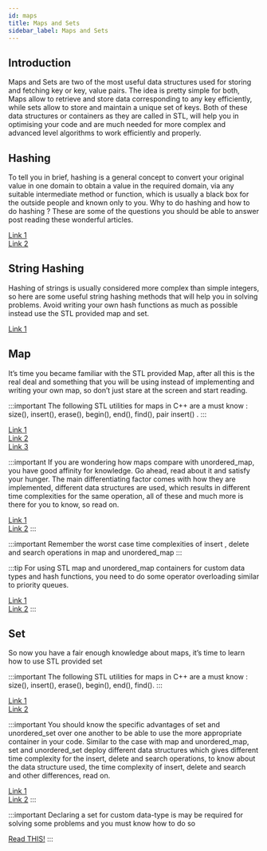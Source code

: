```yaml
---
id: maps
title: Maps and Sets
sidebar_label: Maps and Sets
---
```


## Introduction
Maps and Sets are two of the most useful data structures used for storing and fetching key or key, value pairs. The idea is pretty simple for both, Maps allow to retrieve and store data corresponding to any key efficiently,  while sets allow to store and maintain a unique set of keys. Both of these data structures or containers as they are called in STL, will help you in optimising your code and are much needed for more complex and advanced level algorithms to work efficiently and properly.


## Hashing
To tell you in brief, hashing is a general concept to convert your original value in one domain to obtain a value in the required domain,  via any suitable intermediate method or function, which is usually a black box for the outside people and known only to you. Why to do hashing and how to do hashing ? These are some of the questions you should be able to answer post reading these wonderful articles.

[Link 1](https://www.hackerearth.com/practice/data-structures/hash-tables/basics-of-hash-tables/tutorial/)<br/>
[Link 2](https://www.programiz.com/dsa/hash-table)


## String Hashing
Hashing of strings is usually considered more complex than simple integers, so here are some useful string hashing methods that will help you in solving problems. Avoid writing your own hash functions as much as possible instead use the STL provided map and set.

[Link 1](https://cp-algorithms.com/string/string-hashing.html)


## Map
It’s time you became familiar with the STL provided Map, after all this is the real deal and something that you will be using instead of implementing and writing your own map, so don’t just stare at the screen and start reading.

:::important
The following STL utilities for maps in C++ are a must know : size(), insert(), erase(), begin(), end(), find(), pair insert() .
:::

[Link 1](https://www.geeksforgeeks.org/map-associative-containers-the-c-standard-template-library-stl/)<br/>
[Link 2](https://www.geeksforgeeks.org/unordered_map-in-cpp-stl/)<br/>
[Link 3](https://www.geeksforgeeks.org/map-insert-in-c-stl/)

:::important
If you are wondering how maps compare with unordered_map, you have good affinity for knowledge. Go ahead, read about it and satisfy your hunger. The main differentiating factor comes with how they are implemented, different data structures are used, which results in different time complexities for the same operation, all of these and much more is there for you to know, so read on.

[Link 1](https://www.geeksforgeeks.org/map-vs-unordered_map-c/)<br/>
[Link 2](https://codeforces.com/blog/entry/21853)
:::


:::important
Remember the worst case time complexities of insert , delete and search operations in map and unordered_map
:::

:::tip
For using STL map and unordered_map containers for custom data types and hash functions, you need to do some operator overloading similar to priority queues.

[Link 1](https://www.techiedelight.com/use-custom-objects-keys-std-map-cpp/)<br/>
[Link 2](https://www.techiedelight.com/use-struct-key-std-unordered_map-cpp/)
:::

## Set
So now you have a fair enough knowledge about maps, it’s time to learn how to use STL provided set

:::important 
The following STL utilities for maps in C++ are a must know : size(), insert(), erase(), begin(), end(), find().
:::

[Link 1](https://www.geeksforgeeks.org/set-in-cpp-stl/)<br/>
[Link 2](https://www.geeksforgeeks.org/unordered_set-in-cpp-stl/)

:::important
You should know the specific advantages of set and unordered_set over one another to be able to use the more appropriate container in your code. Similar to the case with map and unordered_map, set and unordered_set deploy different data structures which gives different time complexity for the insert, delete and search operations, to know about the data structure used, the time complexity of insert, delete and search and other differences, read on.

[Link 1](https://www.geeksforgeeks.org/set-vs-unordered_set-c-stl/)<br/>
[Link 2](https://stackoverflow.com/questions/1349734/why-would-anyone-use-set-instead-of-unordered-set)
:::

:::important
Declaring a set for custom data-type is may be required for solving some problems and you must know how to do so

[Read THIS!](https://www.geeksforgeeks.org/cpp-set-for-user-define-data-type/)
:::
